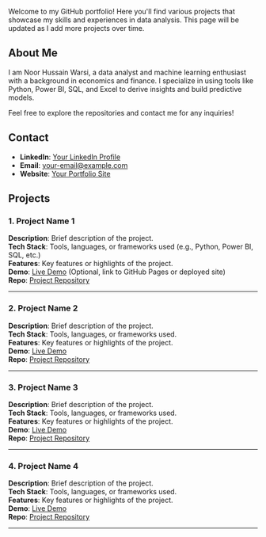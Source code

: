 

Welcome to my GitHub portfolio! Here you'll find various projects that showcase my skills and experiences in data analysis. This page will be updated as I add more projects over time.

## About Me

I am Noor Hussain Warsi, a data analyst and machine learning enthusiast with a background in economics and finance. I specialize in using tools like Python, Power BI, SQL, and Excel to derive insights and build predictive models.

Feel free to explore the repositories and contact me for any inquiries!

## Contact

- **LinkedIn**: [Your LinkedIn Profile](#)
- **Email**: your-email@example.com
- **Website**: [Your Portfolio Site](#)


## Projects

### 1. Project Name 1
**Description**: Brief description of the project.  
**Tech Stack**: Tools, languages, or frameworks used (e.g., Python, Power BI, SQL, etc.)  
**Features**: Key features or highlights of the project.  
**Demo**: [Live Demo](#) (Optional, link to GitHub Pages or deployed site)  
**Repo**: [Project Repository](#)

---

### 2. Project Name 2
**Description**: Brief description of the project.  
**Tech Stack**: Tools, languages, or frameworks used.  
**Features**: Key features or highlights of the project.  
**Demo**: [Live Demo](#)  
**Repo**: [Project Repository](#)

---

### 3. Project Name 3
**Description**: Brief description of the project.  
**Tech Stack**: Tools, languages, or frameworks used.  
**Features**: Key features or highlights of the project.  
**Demo**: [Live Demo](#)  
**Repo**: [Project Repository](#)

---

### 4. Project Name 4
**Description**: Brief description of the project.  
**Tech Stack**: Tools, languages, or frameworks used.  
**Features**: Key features or highlights of the project.  
**Demo**: [Live Demo](#)  
**Repo**: [Project Repository](#)

---


